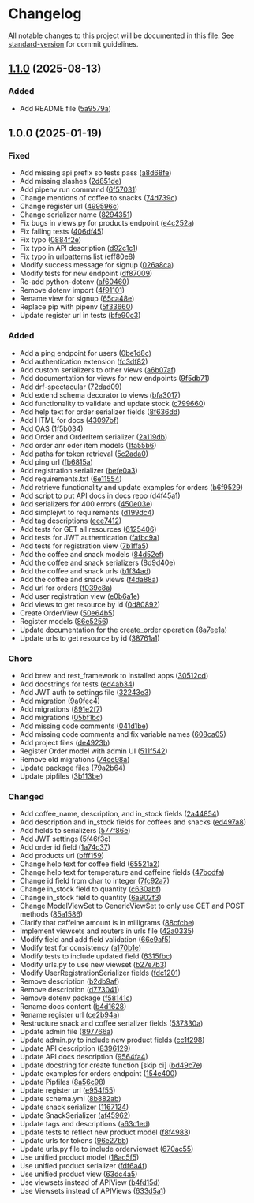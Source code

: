 # Changelog

All notable changes to this project will be documented in this file. See [standard-version](https://github.com/conventional-changelog/standard-version) for commit guidelines.

## [1.1.0](https://github.com/itsdeannat/the-brew-ha-ha-api/compare/v1.0.0...v1.1.0) (2025-08-13)


### Added

* Add README file ([5a9579a](https://github.com/itsdeannat/the-brew-ha-ha-api/commit/5a9579afa65de668aa6c4e72066b284ab734a126))

## 1.0.0 (2025-01-19)


### Fixed

* Add missing api prefix so tests pass ([a8d68fe](https://github.com/itsdeannat/the-brew-ha-ha-api/commit/a8d68fe2cb7e8dd6aaee16f9c018c799d8977cf1))
* Add missing slashes ([2d851de](https://github.com/itsdeannat/the-brew-ha-ha-api/commit/2d851dea48e269d73375fb8a08872c284867a4ab))
* Add pipenv run command ([6f57031](https://github.com/itsdeannat/the-brew-ha-ha-api/commit/6f570319c392e325ef0ab1c9088d3464b05bb522))
* Change mentions of coffee to snacks ([74d739c](https://github.com/itsdeannat/the-brew-ha-ha-api/commit/74d739c82de7edca8c3497a61c1a649e2672af0e))
* Change register url ([499596c](https://github.com/itsdeannat/the-brew-ha-ha-api/commit/499596c3253092603e731ce79ca2a183c95aec25))
* Change serializer name ([8294351](https://github.com/itsdeannat/the-brew-ha-ha-api/commit/829435184536059f58d39a1b496228343d2e4e33))
* Fix bugs in views.py for products endpoint ([e4c252a](https://github.com/itsdeannat/the-brew-ha-ha-api/commit/e4c252a4f6587d42d6a4837b51a95356f9966b74))
* Fix failing tests ([406df45](https://github.com/itsdeannat/the-brew-ha-ha-api/commit/406df456aa7b4981b90c0f33e994e183bdea0dcd))
* Fix typo ([0884f2e](https://github.com/itsdeannat/the-brew-ha-ha-api/commit/0884f2e29075020050767c2d4acd289c666140fc))
* Fix typo in API description ([d92c1c1](https://github.com/itsdeannat/the-brew-ha-ha-api/commit/d92c1c181150735b54ebeecc86f6dc02c3a6d095))
* Fix typo in urlpatterns list ([eff80e8](https://github.com/itsdeannat/the-brew-ha-ha-api/commit/eff80e8d2544580374e6fe91432fd987c3d8b57b))
* Modify success message for signup ([026a8ca](https://github.com/itsdeannat/the-brew-ha-ha-api/commit/026a8ca919b89a8dfcdae733694857a1c2106c12))
* Modify tests for new endpoint ([df87009](https://github.com/itsdeannat/the-brew-ha-ha-api/commit/df8700954c3488e1747b328d7202f75395ee764d))
* Re-add python-dotenv ([af60460](https://github.com/itsdeannat/the-brew-ha-ha-api/commit/af604605bf15c6bf9982fc50b18eea66cc6262ec))
* Remove dotenv import ([4f91101](https://github.com/itsdeannat/the-brew-ha-ha-api/commit/4f91101fc31e260078779c363f7032ee340ac88d))
* Rename view for signup ([65ca48e](https://github.com/itsdeannat/the-brew-ha-ha-api/commit/65ca48ebfd0be459f0b054c6d9db79ce4c35ad80))
* Replace pip with pipenv ([5f33660](https://github.com/itsdeannat/the-brew-ha-ha-api/commit/5f33660de2f1da4b6a5483fbbef560a96d71adbb))
* Update register url in tests ([bfe90c3](https://github.com/itsdeannat/the-brew-ha-ha-api/commit/bfe90c378774257d956d4021b15c21c4cbf6b165))


### Added

* Add a ping endpoint for users ([0be1d8c](https://github.com/itsdeannat/the-brew-ha-ha-api/commit/0be1d8c89b4a0863abac030e46fe2a972c48585d))
* Add authentication extension ([fc3df82](https://github.com/itsdeannat/the-brew-ha-ha-api/commit/fc3df829039b2f9c30527e57245279dc7aa3e2f6))
* Add custom serializers to other views ([a6b07af](https://github.com/itsdeannat/the-brew-ha-ha-api/commit/a6b07afb10748d76ca2b335cdaa41d7d361091ec))
* Add documentation for views for new endpoints ([9f5db71](https://github.com/itsdeannat/the-brew-ha-ha-api/commit/9f5db71c74f18fa87df6abf2aa807da8715bdc97))
* Add drf-spectacular ([72dad09](https://github.com/itsdeannat/the-brew-ha-ha-api/commit/72dad093c1aae544aa3571bfbefd2036fcaf399f))
* Add extend schema decorator to views ([bfa3017](https://github.com/itsdeannat/the-brew-ha-ha-api/commit/bfa3017c6579717d4d4010dfdcb123bf4c5db521))
* Add functionality to validate and update stock ([c799660](https://github.com/itsdeannat/the-brew-ha-ha-api/commit/c799660fef6a69bde0b4a6216976b951fccea736))
* Add help text for order serializer fields ([8f636dd](https://github.com/itsdeannat/the-brew-ha-ha-api/commit/8f636ddd6893e7fffceace6d5a19730c7975c344))
* Add HTML for docs ([43097bf](https://github.com/itsdeannat/the-brew-ha-ha-api/commit/43097bf989df8edc7c66d2bfaf3c8934d0759ef8))
* Add OAS ([1f5b034](https://github.com/itsdeannat/the-brew-ha-ha-api/commit/1f5b0346902b749a98381222fddb023c909e4575))
* Add Order and OrderItem serializer ([2a119db](https://github.com/itsdeannat/the-brew-ha-ha-api/commit/2a119dbdfe4373b6d1680f829fa345c3250a65cb))
* Add order anr oder item models ([1fa55b6](https://github.com/itsdeannat/the-brew-ha-ha-api/commit/1fa55b62136a35edff90614d547dc4ec1b0244a1))
* Add paths for token retrieval ([5c2ada0](https://github.com/itsdeannat/the-brew-ha-ha-api/commit/5c2ada0969e33d4e591e0fd5ae51bea71b97a49e))
* Add ping url ([fb6815a](https://github.com/itsdeannat/the-brew-ha-ha-api/commit/fb6815aa47f5ffcd82c7be579e80dbf1a66e2071))
* Add registration serializer ([befe0a3](https://github.com/itsdeannat/the-brew-ha-ha-api/commit/befe0a3baf20cbfecfa83be74b033276ebdb8d0c))
* Add requirements.txt ([6e11554](https://github.com/itsdeannat/the-brew-ha-ha-api/commit/6e1155490d4ece0be77c8a6111ddc301e7e4f351))
* Add retrieve functionality and update examples for orders ([b6f9529](https://github.com/itsdeannat/the-brew-ha-ha-api/commit/b6f95298848635107d00bef8d891b13e29a88365))
* Add script to put API docs in docs repo ([d4f45a1](https://github.com/itsdeannat/the-brew-ha-ha-api/commit/d4f45a160a2c3251f9e414db8b0af089b1cfc28c))
* Add serializers for 400 errors ([450e03e](https://github.com/itsdeannat/the-brew-ha-ha-api/commit/450e03ed0c50d97ddbcf7d9cc5acad8a3e1f1081))
* Add simplejwt to requirements ([d199dc4](https://github.com/itsdeannat/the-brew-ha-ha-api/commit/d199dc4f12d173bb401d085829c55c496a7aff92))
* Add tag descriptions ([eee7412](https://github.com/itsdeannat/the-brew-ha-ha-api/commit/eee741263f5bc8962762f14af3048d76d13952db))
* Add tests for GET all resources ([6125406](https://github.com/itsdeannat/the-brew-ha-ha-api/commit/6125406be95132615f16277a588199b3feea369e))
* Add tests for JWT authentication ([fafbc9a](https://github.com/itsdeannat/the-brew-ha-ha-api/commit/fafbc9a41efd7e5192ae04a0c1d425251990ac99))
* Add tests for registration view ([7b1ffa5](https://github.com/itsdeannat/the-brew-ha-ha-api/commit/7b1ffa525e32c9fad6a32f7da02ef09c3fe8f61d))
* Add the coffee and snack models ([84d52ef](https://github.com/itsdeannat/the-brew-ha-ha-api/commit/84d52ef663e19ac37df585e721ac6f2ff13796aa))
* Add the coffee and snack serializers ([8d9d40e](https://github.com/itsdeannat/the-brew-ha-ha-api/commit/8d9d40e0b7557888f55a96f91d2f74f3fada94e0))
* Add the coffee and snack urls ([b1f34ad](https://github.com/itsdeannat/the-brew-ha-ha-api/commit/b1f34ad540c9d89a6cb89430bac2b946a69c96f1))
* Add the coffee and snack views ([f4da88a](https://github.com/itsdeannat/the-brew-ha-ha-api/commit/f4da88a6ad3baac92a4e75f72566d133c3fbf03c))
* Add url for orders ([f039c8a](https://github.com/itsdeannat/the-brew-ha-ha-api/commit/f039c8a8b5db915ac6c1f12128246b90260b8754))
* Add user registration view ([e0b6a1e](https://github.com/itsdeannat/the-brew-ha-ha-api/commit/e0b6a1e6d2b206a72176426548cbc0fc8f6359c0))
* Add views to get resource by id ([0d80892](https://github.com/itsdeannat/the-brew-ha-ha-api/commit/0d80892280142ebab15bfaa3b6ca70cdc06bc564))
* Create OrderView ([50e64b5](https://github.com/itsdeannat/the-brew-ha-ha-api/commit/50e64b52dfb2eb3f046a32171964618d7501b254))
* Register models ([86e5256](https://github.com/itsdeannat/the-brew-ha-ha-api/commit/86e5256008e81fa878950e5346bfb36d6cf42d80))
* Update documentation for the create_order operation ([8a7ee1a](https://github.com/itsdeannat/the-brew-ha-ha-api/commit/8a7ee1a096478c2e4b8ed473e8e0d30a21878d58))
* Update urls to get resource by id ([38761a1](https://github.com/itsdeannat/the-brew-ha-ha-api/commit/38761a187f2e8f5ca219d57988f6fe3fc0abc1f0))


### Chore

* Add brew and rest_framework to installed apps ([30512cd](https://github.com/itsdeannat/the-brew-ha-ha-api/commit/30512cd9f07bd5acb7e80433f432e0e51eb29a6e))
* Add docstrings for tests ([ed4ab34](https://github.com/itsdeannat/the-brew-ha-ha-api/commit/ed4ab34fe3bc3474cd4d2c3866f03547efbaa1d3))
* Add JWT auth to settings file ([32243e3](https://github.com/itsdeannat/the-brew-ha-ha-api/commit/32243e3fe5ef89f0ef9b881478123b8d690dd3ad))
* Add migration ([9a0fec4](https://github.com/itsdeannat/the-brew-ha-ha-api/commit/9a0fec4e12183324e87f761bd20c9bb7c7c66f95))
* Add migrations ([891e2f7](https://github.com/itsdeannat/the-brew-ha-ha-api/commit/891e2f727eb26a231845e5902e10326833128baf))
* Add migrations ([05bf1bc](https://github.com/itsdeannat/the-brew-ha-ha-api/commit/05bf1bca9e9abdcce8640d051761fbefed2e9312))
* Add missing code comments ([041d1be](https://github.com/itsdeannat/the-brew-ha-ha-api/commit/041d1be326626734c83a81b57d5084d16018193d))
* Add missing code comments and fix variable names ([608ca05](https://github.com/itsdeannat/the-brew-ha-ha-api/commit/608ca05f56f85bde949785d2f38c5f14214d7d3c))
* Add project files ([de4923b](https://github.com/itsdeannat/the-brew-ha-ha-api/commit/de4923ba5258648c44aec6ecf80a1e1e9de5fffc))
* Register Order model with admin UI ([511f542](https://github.com/itsdeannat/the-brew-ha-ha-api/commit/511f54220d91299d0ed20ba78508077e796407ce))
* Remove old migrations ([74ce98a](https://github.com/itsdeannat/the-brew-ha-ha-api/commit/74ce98a24f4fb8ab07b11dd5db4c18ac548de654))
* Update package files ([79a2b64](https://github.com/itsdeannat/the-brew-ha-ha-api/commit/79a2b64be13909ee3fffd41b8ab0dc66713a017e))
* Update pipfiles ([3b113be](https://github.com/itsdeannat/the-brew-ha-ha-api/commit/3b113beda07039892d5cbd88c743fc0445a2637c))


### Changed

* Add coffee_name, description, and in_stock fields ([2a44854](https://github.com/itsdeannat/the-brew-ha-ha-api/commit/2a4485486d7b1f57437ae325115fe378a7c16f99))
* Add description and in_stock fields for coffees and snacks ([ed497a8](https://github.com/itsdeannat/the-brew-ha-ha-api/commit/ed497a80d4fd30eff266c3da9ff2e842f180b373))
* Add fields to serializers ([577f86e](https://github.com/itsdeannat/the-brew-ha-ha-api/commit/577f86e233cb9d072782aa8b6f707e4cb6043b3a))
* Add JWT settings ([5f46f3c](https://github.com/itsdeannat/the-brew-ha-ha-api/commit/5f46f3c64bdcee3164884b2c03c8093b65b01662))
* Add order id field ([1a74c37](https://github.com/itsdeannat/the-brew-ha-ha-api/commit/1a74c371f5ef1ee8ef13fcb50eda898bbf2173db))
* Add products url ([bfff159](https://github.com/itsdeannat/the-brew-ha-ha-api/commit/bfff159e3d964aca9ff872a9590688e67a2e49e0))
* Change help text for coffee field ([65521a2](https://github.com/itsdeannat/the-brew-ha-ha-api/commit/65521a22827035c4d39921ae2a5e30ffb48311c5))
* Change help text for temperature and caffeine fields ([47bcdfa](https://github.com/itsdeannat/the-brew-ha-ha-api/commit/47bcdfa9004493d9639a54354015f140f05a692d))
* Change id field from char to integer ([7fc92a7](https://github.com/itsdeannat/the-brew-ha-ha-api/commit/7fc92a735336104770ab9288ca8232271498c56f))
* Change in_stock field to quantity ([c630abf](https://github.com/itsdeannat/the-brew-ha-ha-api/commit/c630abf690ce9973b3181191bbc35c2f3c3a414e))
* Change in_stock field to quantity ([6a902f3](https://github.com/itsdeannat/the-brew-ha-ha-api/commit/6a902f343290db9d488b2543a8ddade395ec55b7))
* Change ModelViewSet to GenericViewSet to only use GET and POST methods ([85a1586](https://github.com/itsdeannat/the-brew-ha-ha-api/commit/85a15869038d9fd8187c138332ec5c6020fe8acf))
* Clarify that caffeine amount is in milligrams ([88cfcbe](https://github.com/itsdeannat/the-brew-ha-ha-api/commit/88cfcbe823abc3d6cd34696aa87cd27dc1203484))
* Implement viewsets and routers in urls file ([42a0335](https://github.com/itsdeannat/the-brew-ha-ha-api/commit/42a0335d4bf783199f212c809c6b3254e34a130d))
* Modify field and add field validation ([66e9af5](https://github.com/itsdeannat/the-brew-ha-ha-api/commit/66e9af5a4c47ce338d1fbc8d307591b95b53a41a))
* Modify test for consistency ([a170b1e](https://github.com/itsdeannat/the-brew-ha-ha-api/commit/a170b1e86a18dc492bebd57bf4cd9fe185881ec0))
* Modify tests to include updated field ([6315fbc](https://github.com/itsdeannat/the-brew-ha-ha-api/commit/6315fbcf1dfb1a852d1e062a54cdeb1d707fc8bb))
* Modify urls.py to use new viewset ([b27e7b3](https://github.com/itsdeannat/the-brew-ha-ha-api/commit/b27e7b3f86b5841ef55df4971f3603247c453707))
* Modify UserRegistrationSerializer fields ([fdc1201](https://github.com/itsdeannat/the-brew-ha-ha-api/commit/fdc12018d87e9c69400fbdbc424daad84976cbb8))
* Remove description ([b2db9af](https://github.com/itsdeannat/the-brew-ha-ha-api/commit/b2db9af68e15d144c562e93edd0f041fdd7b09f0))
* Remove description ([d773041](https://github.com/itsdeannat/the-brew-ha-ha-api/commit/d773041f3078eb9dd300355b975eebc8f330b464))
* Remove dotenv package ([f58141c](https://github.com/itsdeannat/the-brew-ha-ha-api/commit/f58141cc42d43237dfa31b65ca66ec20b294cbfe))
* Rename docs content ([b4d1628](https://github.com/itsdeannat/the-brew-ha-ha-api/commit/b4d162827be98bea96b56baabec1b07f93e08d8e))
* Rename register url ([ce2b94a](https://github.com/itsdeannat/the-brew-ha-ha-api/commit/ce2b94a22428281ca0e8f61fc06479bbe451b1cd))
* Restructure snack and coffee serializer fields ([537330a](https://github.com/itsdeannat/the-brew-ha-ha-api/commit/537330a355782d400ae785533c07f83031a96613))
* Update admin file ([897766a](https://github.com/itsdeannat/the-brew-ha-ha-api/commit/897766a50b3bbdd910e57859db96bbc7de11927f))
* Update admin.py to include new product fields ([cc1f298](https://github.com/itsdeannat/the-brew-ha-ha-api/commit/cc1f298f16dd80c9e62968f6054b233174c74cd1))
* Update API description ([8396129](https://github.com/itsdeannat/the-brew-ha-ha-api/commit/839612980d4d5156e01b477a569229f4fdbf6701))
* Update API docs description ([9564fa4](https://github.com/itsdeannat/the-brew-ha-ha-api/commit/9564fa438711e16a272ac90f95a828a5fc332802))
* Update docstring for create function [skip ci] ([bd49c7e](https://github.com/itsdeannat/the-brew-ha-ha-api/commit/bd49c7e2b0d0eeae8d84e39bd33c9d9a058495bc))
* Update examples for orders endpoint ([154e400](https://github.com/itsdeannat/the-brew-ha-ha-api/commit/154e400b27869d6ad198882e371e391e8603b876))
* Update Pipfiles ([8a56c98](https://github.com/itsdeannat/the-brew-ha-ha-api/commit/8a56c98522c97f4a9aaa5de1f80e1e6c9ebf7cea))
* Update register url ([e954f55](https://github.com/itsdeannat/the-brew-ha-ha-api/commit/e954f553324e4b82260e269cf5a8175d58ee70c5))
* Update schema.yml ([8b882ab](https://github.com/itsdeannat/the-brew-ha-ha-api/commit/8b882abef2d0f4362615b4f4319a6dbce3589ac7))
* Update snack serializer ([1167124](https://github.com/itsdeannat/the-brew-ha-ha-api/commit/116712479419bb060ef9b1c5b8cd1249ad14862b))
* Update SnackSerializer ([af45962](https://github.com/itsdeannat/the-brew-ha-ha-api/commit/af45962fdcc0653fb6abb0a80f5f1a924e0da6d7))
* Update tags and descriptions ([a63c1ed](https://github.com/itsdeannat/the-brew-ha-ha-api/commit/a63c1edd505ab69a36790db416660f3dffc60f67))
* Update tests to reflect new product model ([f8f4983](https://github.com/itsdeannat/the-brew-ha-ha-api/commit/f8f498333de670ef8a902e8a04ade02a4ea434cc))
* Update urls for tokens ([96e27bb](https://github.com/itsdeannat/the-brew-ha-ha-api/commit/96e27bb2ccc57f2103da7023765fe99d16e3f06f))
* Update urls.py file to include orderviewset ([670ac55](https://github.com/itsdeannat/the-brew-ha-ha-api/commit/670ac55377f9aeb7d0caa85f24efe0c5eac5eb38))
* Use unified product model ([18ac5f5](https://github.com/itsdeannat/the-brew-ha-ha-api/commit/18ac5f598647278636293e64531bef31ab1b8e8f))
* Use unified product serializer ([fdf6a4f](https://github.com/itsdeannat/the-brew-ha-ha-api/commit/fdf6a4f9ab682040a9fb765947c6ef3d8e6f9dc1))
* Use unified product view ([63dc4a5](https://github.com/itsdeannat/the-brew-ha-ha-api/commit/63dc4a5cf6ee974de38a443bde90ada73499102d))
* Use viewsets instead of APIView ([b4fd15d](https://github.com/itsdeannat/the-brew-ha-ha-api/commit/b4fd15d4c5afca33b1c0cb7802418c34682d64e9))
* Use Viewsets instead of APIViews ([633d5a1](https://github.com/itsdeannat/the-brew-ha-ha-api/commit/633d5a1e10f87be355771a4c4b88d10d8135ae36))
